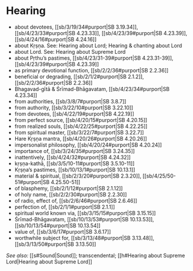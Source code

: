 # Hearing

* about devotees, [[sb/3/19/34#purport|SB 3.19.34]], [[sb/4/23/33#purport|SB 4.23.33]], [[sb/4/23/39#purport|SB 4.23.39]], [[sb/4/24/16#purport|SB 4.24.16]]
* about Kṛṣṇa. See: Hearing about Lord; Hearing & chanting about Lord 
* about Lord. See: Hearing about Supreme Lord 
* about Pṛthu’s pastimes, [[sb/4/23/31-39#purport|SB 4.23.31-39]], [[sb/4/23/39#purport|SB 4.23.39]]
* as primary devotional function, [[sb/2/2/36#purport|SB 2.2.36]]
* beneficial or degrading, [[sb/2/1/2#purport|SB 2.1.2]], [[sb/2/2/36#purport|SB 2.2.36]]
* Bhagavad-gītā & Śrīmad-Bhāgavatam, [[sb/4/23/34#purport|SB 4.23.34]]
* from authorities, [[sb/3/8/7#purport|SB 3.8.7]]
* from authority, [[sb/3/22/10#purport|SB 3.22.10]]
* from devotees, [[sb/4/22/19#purport|SB 4.22.19]]
* from perfect source, [[sb/4/20/15#purport|SB 4.20.15]]
* from realized souls, [[sb/4/22/25#purport|SB 4.22.25]]
* from spiritual master, [[sb/3/22/7#purport|SB 3.22.7]]
* Hare Kṛṣṇa mantra, [[sb/4/20/26#purport|SB 4.20.26]]
* impersonalist philosophy, [[sb/4/20/24#purport|SB 4.20.24]]
* importance of, [[sb/3/24/35#purport|SB 3.24.35]]
* inattentively, [[sb/4/24/32#purport|SB 4.24.32]]
* kṛṣṇa-kathā, [[sb/3/5/10-11#purport|SB 3.5.10-11]]
* Kṛṣṇa’s pastimes, [[sb/10/13/1#purport|SB 10.13.1]]
* material & spiritual, [[sb/2/3/20#purport|SB 2.3.20]], [[sb/4/25/50-51#purport|SB 4.25.50-51]]
* of blasphemy, [[sb/2/1/12#purport|SB 2.1.12]]
* of holy name, [[sb/2/2/30#purport|SB 2.2.30]]
* of radio, effect of, [[sb/2/6/46#purport|SB 2.6.46]]
* perfection of, [[sb/2/1/1#purport|SB 2.1.1]]
* spiritual world known via, [[sb/3/15/15#purport|SB 3.15.15]]
* Śrīmad-Bhāgavatam, [[sb/10/13/53#purport|SB 10.13.53]], [[sb/10/13/54#purport|SB 10.13.54]]
* value of, [[sb/3/6/17#purport|SB 3.6.17]]
* worthwhile subject for, [[sb/3/13/48#purport|SB 3.13.48]], [[sb/3/13/50#purport|SB 3.13.50]]

*See also:* [[s#Sound|Sound]]; transcendental; [[h#Hearing about Supreme Lord|Hearing about Supreme Lord]]
